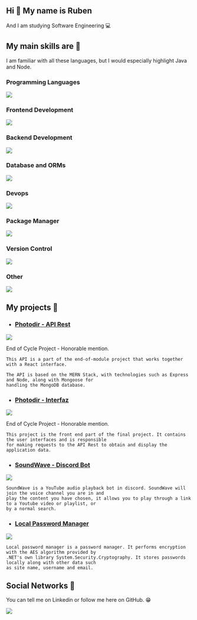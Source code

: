 ## Hi 👋 My name is Ruben

And I am studying Software Engineering :computer:

## My main skills are :hammer:

I am familiar with all these languages, but I would especially highlight Java and Node.

### Programming Languages
[![](https://skillicons.dev/icons?i=java,ts,js,cs,cpp,c,php)](https://skillicons.dev)

### Frontend Development
[![](https://skillicons.dev/icons?i=angular,react,redux,tailwind,bootstrap,jquery,html,css)](https://skillicons.dev)

### Backend Development
[![](https://skillicons.dev/icons?i=nodejs,nestjs,spring,dotnet,express,laravel)](https://skillicons.dev)

### Database and ORMs
[![](https://skillicons.dev/icons?i=mysql,mongodb,sequelize,hibernate)](https://skillicons.dev)

### Devops
[![](https://skillicons.dev/icons?i=docker,azure,aws)](https://skillicons.dev)

### Package Manager
[![](https://skillicons.dev/icons?i=npm,maven)](https://skillicons.dev)

### Version Control
[![](https://skillicons.dev/icons?i=git,github,bitbucket)](https://skillicons.dev)

### Other
[![](https://skillicons.dev/icons?i=postman,linux,discordjs)](https://skillicons.dev)

## My projects :gem:

* ### [Photodir - API Rest](https://github.com/RubenFern/photodir-api-rest-pfm)

[![](https://skillicons.dev/icons?i=nodejs,express,mongodb)](https://skillicons.dev)

End of Cycle Project - Honorable mention.

```
This API is a part of the end-of-module project that works together with a React interface.

The API is based on the MERN Stack, with technologies such as Express and Node, along with Mongoose for 
handling the MongoDB database.
```

* ### [Photodir - Interfaz](https://github.com/RubenFern/photodir-front-react-pfm)

[![](https://skillicons.dev/icons?i=react,redux)](https://skillicons.dev)

End of Cycle Project - Honorable mention.

```
This project is the front end part of the final project. It contains the user interfaces and is responsible 
for making requests to the API Rest to obtain and display the application data.
```

* ### [SoundWave - Discord Bot](https://github.com/RubenFern/soundwave-discord-bot)

[![](https://skillicons.dev/icons?i=js)](https://skillicons.dev)

```
SoundWave is a YouTube audio playback bot in discord. SoundWave will join the voice channel you are in and 
play the content you have chosen, it allows you to play through a link to a Youtube video or playlist, or 
by a normal search.
```

* ### [Local Password Manager](https://github.com/RubenFern/local-password-manager)

[![](https://skillicons.dev/icons?i=cs)](https://skillicons.dev)

```
Local password manager is a password manager. It performs encryption with the AES algorithm provided by 
.NET's own library System.Security.Cryptography. It stores passwords locally along with other data such 
as site name, username and email.
```

## Social Networks :book:

You can tell me on Linkedin or follow me here on GitHub. :grin:

[![](https://skillicons.dev/icons?i=linkedin)](https://www.linkedin.com/in/rubenfern/)
